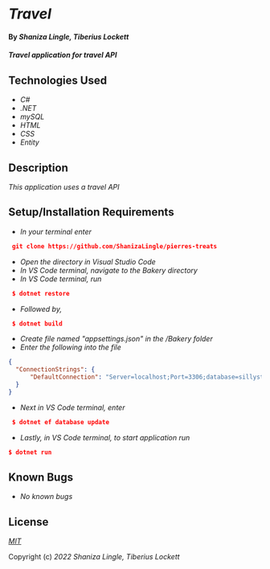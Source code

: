 # _Travel_

#### By _**Shaniza Lingle, Tiberius Lockett**_

#### _Travel application for travel API_

## Technologies Used

* _C#_
* _.NET_
* _mySQL_
* _HTML_
* _CSS_
* _Entity_


## Description

_This application uses a travel API_

## Setup/Installation Requirements

* _In your terminal enter_

```json
 git clone https://github.com/ShanizaLingle/pierres-treats
```
* _Open the directory in Visual Studio Code_
* _In VS Code terminal, navigate to the Bakery directory_ 
* _In VS Code terminal, run_

```json
 $ dotnet restore
 ```

 * _Followed by,_

```json
 $ dotnet build
 ```

* _Create file named "appsettings.json" in the /Bakery folder_
* _Enter the following into the file_

```json
{
  "ConnectionStrings": {
      "DefaultConnection": "Server=localhost;Port=3306;database=sillystringz_factory;uid=root;pwd=YOUR_PASSWORD;"
  }
}
```
* _Next in VS Code terminal, enter_

```json
 $ dotnet ef database update
 ```

* _Lastly, in VS Code terminal, to start application run_

```json
$ dotnet run
```

## Known Bugs

* _No known bugs_

## License


_[MIT](https://en.wikipedia.org/wiki/MIT_License)_

Copyright (c) _2022_ _Shaniza Lingle, Tiberius Lockett_